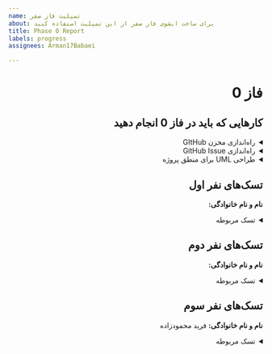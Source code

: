 ```yaml
---
name: تمپلیت فاز صفر
about: برای ساخت ایشوی فاز صفر از این تمپلیت استفاده کنید
title: Phase 0 Report
labels: progress
assignees: Arman17Babaei

---
```


<div dir="rtl" align='right'>

# فاز 0

## کارهایی که باید در فاز 0 انجام دهید

<details>
  <summary>راه‌اندازی مخزن GItHub</summary>

  <div dir="ltr" align='right'>

  1. [ ] شروع نشده
  2. [ ] در حال انجام
  3. [ ] تمام شده
  </div>
</details>

<details>
  <summary>راه‌اندازی GitHub Issue</summary>
  
  <div  dir="ltr" align='right'>
  
  1. [ ] شروع نشده
  2. [ ] در حال انجام
  3. [ ] تمام شده
     </div>
</details>

<details>
  <summary>طراحی UML برای منطق پروژه</summary>
  
  <div  dir="ltr" align='right'>
  
  1. [ ] شروع نشده
  2. [ ] در حال انجام
  3. [ ] تمام شده
     </div>
</details>

## تسک‌های نفر اول

  **نام و نام خانوادگی:**
<details>
  <summary>تسک مربوطه</summary>

  <div dir="ltr" align='right'>

  1. [ ] شروع نشده
  2. [ ] در حال انجام
  3. [ ] تمام شده
  </div>
</details>

## تسک‌های نفر دوم

  **نام و نام خانوادگی:**
<details>
  <summary>تسک مربوطه</summary>

  <div dir="ltr" align='right'>

  1. [ ] شروع نشده
  2. [ ] در حال انجام
  3. [ ] تمام شده
  </div>
</details>

## تسک‌های نفر سوم

  **نام و نام خانوادگی:** فرید محمودزاده
<details>
  <summary>تسک مربوطه</summary>
کامیت نام و شماره دانشجویی در README.md
  <div dir="ltr" align='right'>

  1. [ ] شروع نشده
  2. [ ] در حال انجام
  3. [ ] تمام شده
  </div>
</details>
</div>
